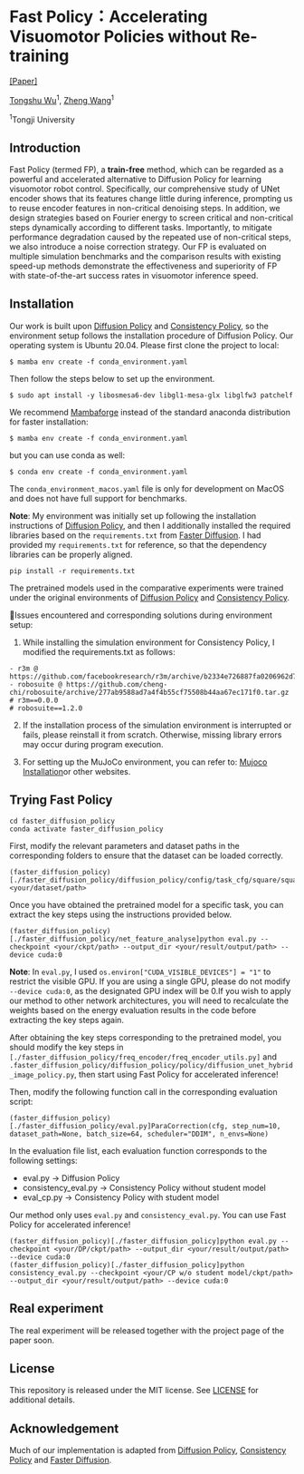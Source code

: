 # Fast Policy：Accelerating Visuomotor Policies without Re-training

[[Paper]]()

[Tongshu Wu](https://github.com/xwccchong)<sup>1</sup>,
[Zheng Wang](https://cs.tongji.edu.cn/info/1061/3377.htm)<sup>1</sup>

<sup>1</sup>Tongji University


## Introduction
Fast Policy (termed FP), a **train-free** method, which can be regarded as a powerful and accelerated alternative to Diffusion Policy for learning visuomotor robot control. Specifically, our comprehensive study of UNet encoder shows that its features change little during inference, prompting us to reuse encoder features in non-critical denoising steps. In addition, we design strategies based on Fourier energy to screen critical and non-critical steps dynamically according to different tasks. Importantly, to mitigate performance degradation caused by the repeated use of non-critical steps, we also introduce a noise correction strategy. Our FP is evaluated on multiple simulation benchmarks and the comparison results with existing speed-up methods demonstrate the effectiveness and superiority of FP with state-of-the-art success rates in visuomotor inference speed.

## Installation
Our work is built upon [Diffusion Policy](https://github.com/real-stanford/diffusion_policy) and [Consistency Policy](https://github.com/Aaditya-Prasad/consistency-policy), so the environment setup follows the installation procedure of Diffusion Policy. Our operating system is Ubuntu 20.04.
Please first clone the project to  local:
```console
$ mamba env create -f conda_environment.yaml
```

Then follow the steps below to set up the environment.
```console
$ sudo apt install -y libosmesa6-dev libgl1-mesa-glx libglfw3 patchelf
```

We recommend [Mambaforge](https://github.com/conda-forge/miniforge#mambaforge) instead of the standard anaconda distribution for faster installation: 
```console
$ mamba env create -f conda_environment.yaml
```

but you can use conda as well: 
```console
$ conda env create -f conda_environment.yaml
```

The `conda_environment_macos.yaml` file is only for development on MacOS and does not have full support for benchmarks.

**Note**: My environment was initially set up following the installation instructions of [Diffusion Policy](https://github.com/real-stanford/diffusion_policy), and then I additionally installed the required libraries based on the `requirements.txt` from [Faster Diffusion](https://github.com/hutaiHang/Faster-Diffusion). I had provided my `requirements.txt` for reference, so that the dependency libraries can be properly aligned.
```console
pip install -r requirements.txt
```

The pretrained models used in the comparative experiments were trained under the original environments of [Diffusion Policy](https://github.com/real-stanford/diffusion_policy) and [Consistency Policy](https://github.com/Aaditya-Prasad/consistency-policy).

🌟Issues encountered and corresponding solutions during environment setup:
1. While installing the simulation environment for Consistency Policy, I modified the requirements.txt as follows:
```console
- r3m @ https://github.com/facebookresearch/r3m/archive/b2334e726887fa0206962d7984c69c5fb09cceab.tar.gz
- robosuite @ https://github.com/cheng-chi/robosuite/archive/277ab9588ad7a4f4b55cf75508b44aa67ec171f0.tar.gz
# r3m==0.0.0
# robosuite==1.2.0
```

2. If the installation process of the simulation environment is interrupted or fails, please reinstall it from scratch. Otherwise, missing library errors may occur during program execution.

3. For setting up the MuJoCo environment, you can refer to: [Mujoco Installation](https://github.com/Liujian1997/Franka_env-Installation/blob/main/Mujoco安装记录.md)or other websites.

## Trying Fast Policy
```console
cd faster_diffusion_policy
conda activate faster_diffusion_policy
```

First, modify the relevant parameters and dataset paths in the corresponding folders to ensure that the dataset can be loaded correctly.
```console
(faster_diffusion_policy)[./faster_diffusion_policy/diffusion_policy/config/task_cfg/square/square_mh.yaml]dataset_path: <your/dataset/path>
```

Once you have obtained the pretrained model for a specific task, you can extract the key steps using the instructions provided below.
```console
(faster_diffusion_policy)[./faster_diffusion_policy/net_feature_analyse]python eval.py --checkpoint <your/ckpt/path> --output_dir <your/result/output/path> --device cuda:0
```

**Note**: In `eval.py`, I used `os.environ["CUDA_VISIBLE_DEVICES"] = "1"` to restrict the visible GPU. If you are using a single GPU, please do not modify `--device cuda:0`, as the designated GPU index will be 0.If you wish to apply our method to other network architectures, you will need to recalculate the weights based on the energy evaluation results in the code before extracting the key steps again.

After obtaining the key steps corresponding to the pretrained model, you should modify the key steps in `[./faster_diffusion_policy/freq_encoder/freq_encoder_utils.py]` and `.faster_diffusion_policy/diffusion_policy/policy/diffusion_unet_hybrid_image_policy.py`, then start using Fast Policy for accelerated inference!

Then, modify the following function call in the corresponding evaluation script:
```console
(faster_diffusion_policy)[./faster_diffusion_policy/eval.py]ParaCorrection(cfg, step_num=10, dataset_path=None, batch_size=64, scheduler="DDIM", n_envs=None)
```

In the evaluation file list, each evaluation function corresponds to the following settings:
- eval.py → Diffusion Policy
- consistency_eval.py → Consistency Policy without student model
- eval_cp.py → Consistency Policy with student model

Our method only uses `eval.py` and `consistency_eval.py`. You can use Fast Policy for accelerated inference!
```console
(faster_diffusion_policy)[./faster_diffusion_policy]python eval.py --checkpoint <your/DP/ckpt/path> --output_dir <your/result/output/path> --device cuda:0
(faster_diffusion_policy)[./faster_diffusion_policy]python consistency_eval.py --checkpoint <your/CP w/o student model/ckpt/path> --output_dir <your/result/output/path> --device cuda:0
```

## Real experiment
The real experiment will be released together with the project page of the paper soon.

## License
This repository is released under the MIT license. See [LICENSE](LICENSE) for additional details.

## Acknowledgement
Much of our implementation is adapted from [Diffusion Policy](https://github.com/real-stanford/diffusion_policy), [Consistency Policy](https://github.com/Aaditya-Prasad/consistency-policy) and [Faster Diffusion](https://github.com/hutaiHang/Faster-Diffusion).
